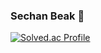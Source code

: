 ### Sechan Beak 🌈
[![Solved.ac Profile](http://mazassumnida.wtf/api/v2/generate_badge?boj=sechan325)](https://solved.ac/sechan325/)



